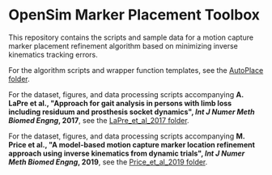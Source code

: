 # OpenSim Marker Placement Toolbox
This repository contains the scripts and sample data for a motion capture marker placement refinement algorithm based on minimizing inverse kinematics tracking errors. 

For the algorithm scripts and wrapper function templates, see the [AutoPlace folder](AutoPlace).

For the dataset, figures, and data processing scripts accompanying **A. LaPre et al., "Approach for gait analysis in persons with limb loss including residuum and prosthesis socket dynamics", ***Int J Numer Meth Biomed Engng***, 2017**, see the [LaPre_et_al_2017 folder](LaPre_et_al_2017).

For the dataset, figures, and data processing scripts accompanying **M. Price et al., "A model-based motion capture marker location refinement approach using inverse kinematics from dynamic trials", ***Int J Numer Meth Biomed Engng***, 2019**, see the [Price_et_al_2019 folder](Price_et_al_2019).


